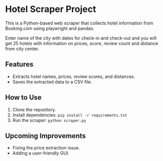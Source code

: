 # Hotel Scraper Project

This is a Python-based web scraper that collects hotel information from Booking.com using playwright and pandas. 

Enter name of the city with dates for check-in and check-out and you will get 25 hotels with information on prices, score, review count and distance from city center.

## Features
- Extracts hotel names, prices, review scores, and distances.
- Saves the extracted data to a CSV file.

## How to Use
1. Clone the repository.
2. Install dependencies: `pip install -r requirements.txt`
3. Run the scraper: `python scraper.py`

## Upcoming Improvements
- Fixing the price extraction issue.
- Adding a user-friendly GUI.
